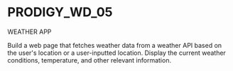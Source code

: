 # PRODIGY_WD_05

WEATHER APP

Build a web page that fetches weather data from a weather API based on the user's location or a user-inputted location. Display the current weather conditions, temperature, and other relevant information.